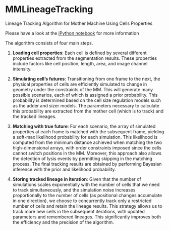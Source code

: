 # MMLineageTracking
Lineage Tracking Algorithm for Mother Machine Using Cells Properties

Please have a look at the [iPython notebook](MM_Cell_Lineage_Tracking_Example.ipynb) for more information

The algorithm consists of four main steps.
1. **Loading cell properties**: Each cell is defined by several different properties extracted from the segmentation results. These properties include factors like cell position, length, area, and image channel intensity.

2. **Simulating cell’s futures**: Transitioning from one frame to the next, the physical properties of cells are efficiently simulated to change in geometry under the constraints of the MM. This will generate many possible scenarios, each of which is assigned a prior probability. This probability is determined based on the cell size regulation models such as the adder and sizer models. The parameters necessary to calculate this probability are extracted from the mother cell (which is to track) and the tracked lineages.

3. **Matching with true future**: For each scenario, the array of simulated properties at each frame is matched with the subsequent frame, yielding a soft-max likelihood probability for each simulation. This likelihood is computed from the minimum distance achieved when matching the two high-dimensional arrays, with order constraints imposed since the cells cannot switch positions in the MM. Moreover, this approach also allows the detection of lysis events by permitting skipping in the matching process. The final tracking results are obtained by performing Bayesian inference with the prior and likelihood probability.

4. **Storing tracked lineage in iteration**: Given that the number of simulations scales exponentially with the number of cells that we need to track simultaneously, and the simulation noise increases proportionally to the number of cells (as positional changes accumulate in one direction), we choose to concurrently track only a restricted number of cells and retain the lineage results. This strategy allows us to track more new cells in the subsequent iterations, with updated parameters and remembered lineages. This significantly improves both the efficiency and the precision of the algorithm.